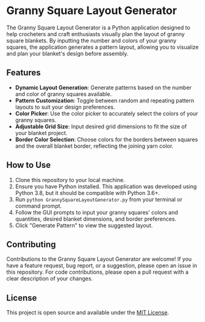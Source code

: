 # Granny Square Layout Generator

The Granny Square Layout Generator is a Python application designed to help crocheters and craft enthusiasts visually plan the layout of granny square blankets. By inputting the number and colors of your granny squares, the application generates a pattern layout, allowing you to visualize and plan your blanket's design before assembly.

## Features

- **Dynamic Layout Generation**: Generate patterns based on the number and color of granny squares available.
- **Pattern Customization**: Toggle between random and repeating pattern layouts to suit your design preferences.
- **Color Picker**: Use the color picker to accurately select the colors of your granny squares.
- **Adjustable Grid Size**: Input desired grid dimensions to fit the size of your blanket project.
- **Border Color Selection**: Choose colors for the borders between squares and the overall blanket border, reflecting the joining yarn color.

## How to Use

1. Clone this repository to your local machine.
2. Ensure you have Python installed. This application was developed using Python 3.8, but it should be compatible with Python 3.6+.
3. Run `python GrannySquareLayoutGenerator.py` from your terminal or command prompt.
4. Follow the GUI prompts to input your granny squares' colors and quantities, desired blanket dimensions, and border preferences.
5. Click "Generate Pattern" to view the suggested layout.

## Contributing

Contributions to the Granny Square Layout Generator are welcome! If you have a feature request, bug report, or a suggestion, please open an issue in this repository. For code contributions, please open a pull request with a clear description of your changes.

## License

This project is open source and available under the [MIT License](LICENSE).

